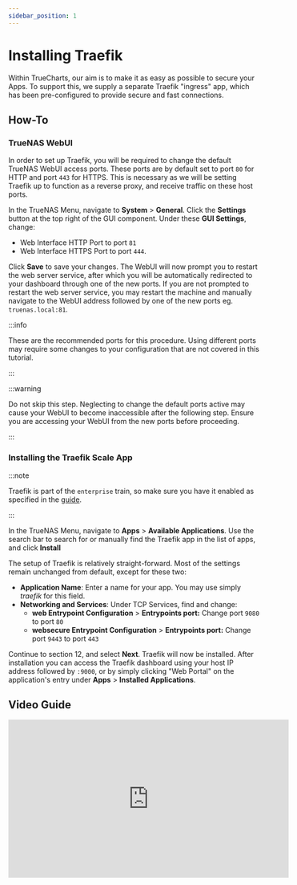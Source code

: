 ```yaml
---
sidebar_position: 1
---
```


# Installing Traefik

Within TrueCharts, our aim is to make it as easy as possible to secure your Apps.
To support this, we supply a separate Traefik "ingress" app, which has been pre-configured to provide secure and fast connections.

## How-To

### TrueNAS WebUI

In order to set up Traefik, you will be required to change the default TrueNAS WebUI access ports.
These ports are by default set to port `80` for HTTP and port `443` for HTTPS.
This is necessary as we will be setting Traefik up to function as a reverse proxy, and receive traffic on these host ports.

In the TrueNAS Menu, navigate to **System** > **General**. Click the **Settings** button at the top right of the GUI component.
Under these **GUI Settings**, change:

- Web Interface HTTP Port to port `81`
- Web Interface HTTPS Port to port `444`.

Click **Save** to save your changes. The WebUI will now prompt you to restart the web server service,
after which you will be automatically redirected to your dashboard through one of the new ports.
If you are not prompted to restart the web server service, you may restart the machine and manually navigate
to the WebUI address followed by one of the new ports eg. `truenas.local:81`.

:::info

These are the recommended ports for this procedure. Using different ports may require some
changes to your configuration that are not covered in this tutorial.

:::

:::warning

Do not skip this step. Neglecting to change the default ports active may cause your WebUI to become inaccessible after the following step.
Ensure you are accessing your WebUI from the new ports before proceeding.

:::

### Installing the Traefik Scale App

:::note

Traefik is part of the `enterprise` train, so make sure you have it enabled as specified in the [guide](https://truecharts.org/manual/guides/Adding-TrueCharts#adding-truecharts).

:::

In the TrueNAS Menu, navigate to **Apps** > **Available Applications**. Use the search bar to search for or manually
find the Traefik app in the list of apps, and click **Install**

The setup of Traefik is relatively straight-forward. Most of the settings remain unchanged from default, except for these two:

- **Application Name**: Enter a name for your app. You may use simply _traefik_ for this field.
- **Networking and Services**: Under TCP Services, find and change:
  - **web Entrypoint Configuration** > **Entrypoints port:**
    Change port `9080` to port `80`
  - **websecure Entrypoint Configuration** > **Entrypoints port:**
    Change port `9443` to port `443`

Continue to section 12, and select **Next**. Traefik will now be installed.
After installation you can access the Traefik dashboard using your host IP address followed by `:9000`, or by simply clicking "Web Portal" on the application's entry under **Apps** > **Installed Applications**.

## Video Guide

<iframe width="560" height="315" src="https://www.youtube.com/embed/bWNPfrKjawI" title="YouTube video player" frameBorder="0" allow="accelerometer; autoplay; clipboard-write; encrypted-media; gyroscope; picture-in-picture" allowFullScreen></iframe>
